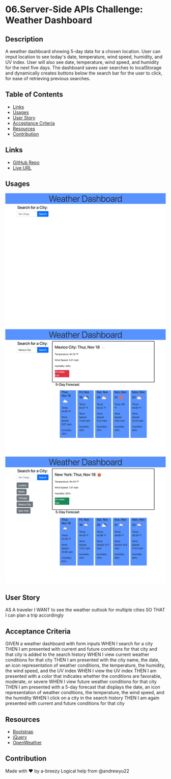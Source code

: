 # 06.Server-Side APIs Challenge: Weather Dashboard

## Description

A weather dashboard showing 5-day data for a chosen location. User can imput location to see today's date, temperature, wind speed, humidity, and UV index. User will also see date, temperature, wind speed, and humidity for the next five days. The dashboard saves user searches to localStorage and dynamically creates buttons below the search bar for the user to click, for ease of retrieving previous searches.

## Table of Contents

- [Links](#links)
- [Usages](#usages)
- [User Story](#user-story)
- [Acceptance Criteria](#acceptance-criteria)
- [Resources](#resources)
- [Contribution](#contribution)

## Links

- [GitHub Repo](https://github.com/a-breezy/06.Weather-App)
- [Live URL](https://a-breezy.github.io/06.Weather-App/)

## Usages

![Weather Dashboard on Initialization](./assets/images/weather-dashboard.init.png)
![Weather Dashboard on First Search](./assets/images/weather-dashboard.search1.png)
![Weather Dashboard on Second Search](./assets/images/weather-dashboard.search2.png)

## User Story

AS A traveler
I WANT to see the weather outlook for multiple cities
SO THAT I can plan a trip accordingly

## Acceptance Criteria

GIVEN a weather dashboard with form inputs
WHEN I search for a city
THEN I am presented with current and future conditions for that city and that city is added to the search history
WHEN I view current weather conditions for that city
THEN I am presented with the city name, the date, an icon representation of weather conditions, the temperature, the humidity, the wind speed, and the UV index
WHEN I view the UV index
THEN I am presented with a color that indicates whether the conditions are favorable, moderate, or severe
WHEN I view future weather conditions for that city
THEN I am presented with a 5-day forecast that displays the date, an icon representation of weather conditions, the temperature, the wind speed, and the humidity
WHEN I click on a city in the search history
THEN I am again presented with current and future conditions for that city

## Resources

- [Bootstrap](https://getbootstrap.com/)
- [jQuery](https://jquery.com/)
- [OpenWeather](https://openweathermap.org/)

## Contribution

Made with ❤️ by a-breezy
Logical help from @andrewyu22
